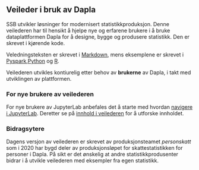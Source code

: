 ## Veileder i bruk av Dapla
SSB utvikler løsninger for modernisert statistikkproduksjon. Denne veilederen har til hensikt å hjelpe nye og erfarene brukere i å bruke dataplattformen Dapla for å designe, bygge og produsere statistikk. Den er skrevet i kjørende kode. 

Veledningsteksten er skrevet i [Markdown](https://daringfireball.net/projects/markdown/), mens eksemplene er skrevet i [Pyspark](https://spark.apache.org/docs/latest/api/python/index.html),[Python](https://www.python.org) og [R](https://www.r-project.org).

Veilederen utvikles kontiurelig etter behov av **brukerne** av Dapla, i takt med utviklingen av plattformen. 

### For nye brukere av veilederen
For nye brukere av JupyterLab anbefales det å starte med hvordan [navigere i JupyterLab](notebooks/Introduksjon%20til%20Dapla,%20JupyterLab%20og%20GitHub/Navigering.ipynb). Deretter se på [innhold i veilederen](notbooks/Innhold%20i%20veilederen.ipynb) for å utforske innholdet.

### Bidragsytere
Dagens versjon av veilederen er skrevet av produksjonsteamet *personskatt* som i 2020 har bygd deler av produksjonsløpet for skattestatistikken for personer i Dapla. På sikt er det ønskelig at andre statistikkprodusenter bidrar i å utvikle veilederen med eksempler fra egen statistikk. 